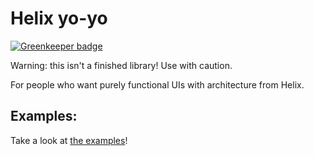 # Helix yo-yo

[![Greenkeeper badge](https://badges.greenkeeper.io/josephluck/helix-react.svg)](https://greenkeeper.io/)

Warning: this isn't a finished library! Use with caution.

For people who want purely functional UIs with architecture from Helix.

## Examples:
Take a look at [the examples](examples)!
